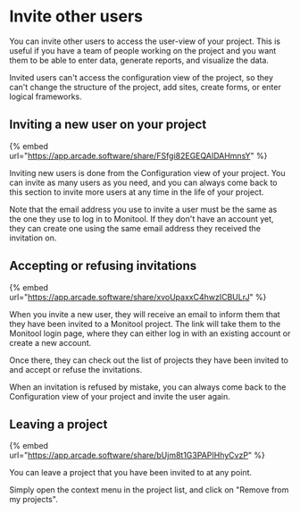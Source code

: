 # Invite other users

You can invite other users to access the user-view of your project. This is useful if you have a team of people working on the project and you want them to be able to enter data, generate reports, and visualize the data.

Invited users can't access the configuration view of the project, so they can't change the structure of the project, add sites, create forms, or enter logical frameworks.

## Inviting a new user on your project

{% embed url="https://app.arcade.software/share/FSfgi82EGEQAIDAHmnsY" %}

Inviting new users is done from the Configuration view of your project. You can invite as many users as you need, and you can always come back to this section to invite more users at any time in the life of your project.

Note that the email address you use to invite a user must be the same as the one they use to log in to Monitool. If they don't have an account yet, they can create one using the same email address they received the invitation on.

## Accepting or refusing invitations

{% embed url="https://app.arcade.software/share/xvoUpaxxC4hwzICBULrJ" %}

When you invite a new user, they will receive an email to inform them that they have been invited to a Monitool project. The link will take them to the Monitool login page, where they can either log in with an existing account or create a new account.

Once there, they can check out the list of projects they have been invited to and accept or refuse the invitations.

When an invitation is refused by mistake, you can always come back to the Configuration view of your project and invite the user again.

## Leaving a project

{% embed url="https://app.arcade.software/share/bUjm8t1G3PAPIHhyCvzP" %}

You can leave a project that you have been invited to at any point.

Simply open the context menu in the project list, and click on "Remove from my projects".
